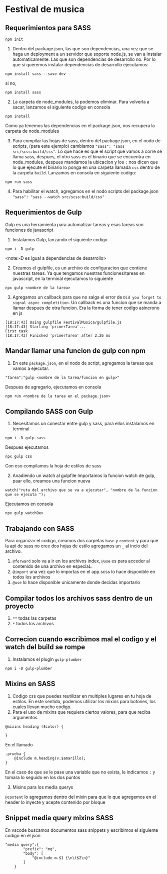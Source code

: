# Festival de musica
## Requerimientos para SASS
```console
npm init
```
1. Dentro del package.json, las que son dependencias, una vez que se haga un deployment a un servidor que soporte node.js, se van a instalar automaticamente. Las que son dependencias de desarrollo no. Por lo que si queremos instalar dependencias de desarrollo ejecutamos:

```console
npm install sass --save-dev 
```

si no,
```console
npm install sass
```
2. La carpeta de node_modules, la podemos eliminar. Para volverla a sacar, lanzamos el siguiente codigo en consola  
```console
npm install 
```
Como ya tenemos las dependencias en el package.json, nos recupera la carpeta de node_modules

3. Para compilar las hojas de sass, dentro del package.json, en el nodo de scripts, (para este ejemplo) cambiamos `"sass": "sass src/scss:build/css"`. Lo que hace es que el script que vamos a corre se llama sass, despues, el otro sass es el binario que se encuentra en node_modules, despues mandamos la ubicacion y los `:` nos dicen que lo que ejecute el binario lo ponga en una carpeta llamada `css` dentro de la carpeta `build`.
Lanzamos en consola en siguiente codigo:
```console
npm run sass
```
4. Para habilitar el watch, agregamos en el nodo scripts del package.json `"sass": "sass --watch src/scss:build/css"`

## Requerimientos de Gulp

Gulp es una herramienta para automatizar tareas  y esas tareas son funciones de javascript

 1. Instalamos Gulp, lanzando el siguiente codigo

```console
npm i -D gulp
```
<note:-D es igual a dependencias de desarrollo>

2. Creamos el gulpfile, es un archivo de configuracion que contiene nuestras tareas. Ya que tengamos nuestras funciones/tareas en javascript, en la terminal ejecutamos lo siguiente
```console
npx gulp <nombre de la tarea>
```

3. Agregamos un callback para que no salga el error de `Did you forget to signal async completition`. Un callback es una funcion que se manda a llamar despues de otra funcion. Era la forma de tener codigo asincrono en js

```
[18:17:43] Using gulpfile FestivalMusica/gulpfile.js
[18:17:43] Starting 'primerTarea'...
First task
[18:17:43] Finished 'primerTarea' after 2.26 ms
```

## Mandar llamar una funcion de gulp con npm

1. En este `package.json`, en el nodo de script, agregamos la tareas que vamos a ejecutar.

```
"tarea":"gulp <nombre de la tarea/funcion en gulp>"
```
Despues de agregarlo, ejecutamos en consola
 
```console
npm run <nombre de la tarea en el package.json>
```

## Compilando SASS con Gulp

1.  Necesitamos un conectar entre gulp y sass, para ellos instalamos en terminal

```console
npm i -D gulp-sass
```
Despues ejecutamos

```console
npx gulp css
```
Con eso compilamos la hoja de estilos de sass

2. Anadiendo un watch al gulpfile
Importamos la funcion watch de gulp, paar ello, creamos una funcion nueva

```
watch("ruta del archivo que se va a ejecutar", "nombre de la funcion que se ejecuta ");
```
Ejecutamos en consola
```console
npx gulp watchDev
```

## Trabajando con SASS
Para organizar el codigo, creamos dos carpetas `base` y `content` y para que la api de sass no cree dos hojas de estilo agregamos un `_` al incio del archivo.

1. `@forward` solo va a ir en los archivos index, `@use` es para acceder al contenido de una archivo en especiaL.
2. `@import` una vez que lo importas en el app.scss lo hace disponible en todos los archivos
3. `@use` lo hace disponible unicamente donde decidas importarlo

## Compilar todos los archivos sass dentro de un proyecto

1. `**` todas las carpetas
2. `*` todos los archivos

## Correcion cuando escribimos mal el codigo y el watch del build se rompe

1. Instalamos el plugin `gulp-plumber`
```console
npm i -D gulp-plumber
```
## Mixins en SASS

1. Codigo css que puedes reutilizar en multiples lugares en tu hoja de estilos. En este sentido, podemos utilizar los mixins para botones, los cuales llevan mucho codigo.
2. Para el uso de mixins que requiera ciertos valores, para que reciba argumentos.
```
@mixins heading ($color) {

}
```
En el llamado
```
.prueba {
    @include m.heading(v.$amarillo);
}
```
En el caso de que se le pase una variable que no exista, le indicamos `:` y tomara lo seguido en los dos puntos

3. Mixins para los media querys

`@content` lo agregamos dentro del mixin para que lo que agregemos en el header lo inyecte y acepte contenido por bloque

## Snippet media query mixins SASS

En vscode buscamos documentos sass snippets y escribimos el siguiente codigo en el json
```
"media query":{
		"prefix": "mq",
		"body": [
			"@include m.$1 {\n\t$2\n}"
		]
	}
```







